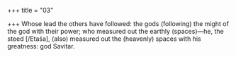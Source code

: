 +++
title = "03"

+++
Whose lead the others have followed: the gods (following) the might of  the god with their power;
who measured out the earthly (spaces)—he, the steed [/Etaśa], (also)  measured out the (heavenly) spaces with his greatness: god Savitar.